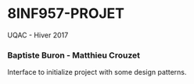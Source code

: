 # 8INF957-PROJET
 UQAC - Hiver 2017

### Baptiste Buron - Matthieu Crouzet


Interface to initialize project with some design patterns.
